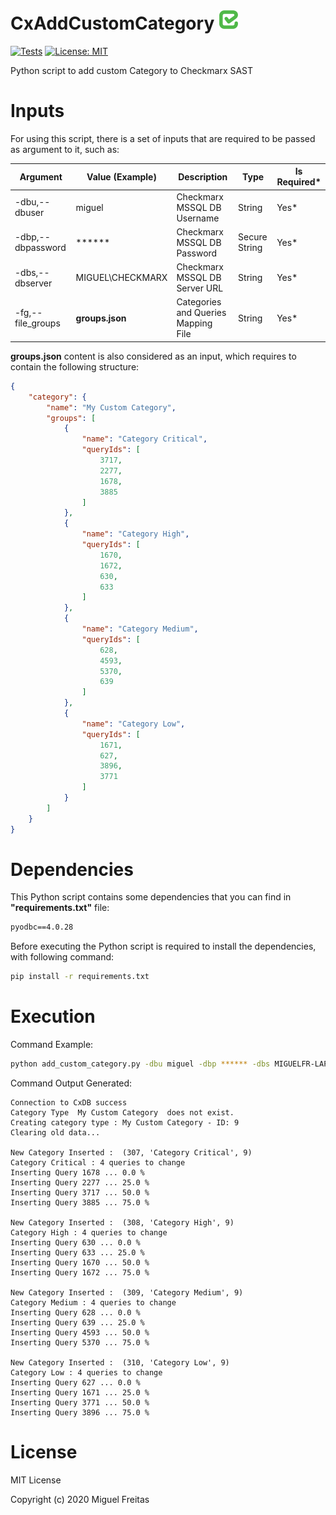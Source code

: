 # CxAddCustomCategory ![Checkmarx](images/checkmarx.png)

[![Tests](https://github.com/miguelfreitas93/CxAddCustomCategory/workflows/Checkmarx%20Add%20Custom%20Category/badge.svg)](https://github.com/miguelfreitas93/CxAddCustomCategory/actions)
[![License: MIT](https://img.shields.io/badge/License-MIT-yellow.svg)](https://opensource.org/licenses/MIT)

Python script to add custom Category to Checkmarx SAST

# Inputs

For using this script, there is a set of inputs that are required to be passed as argument to it, such as:

| Argument  | Value (Example) | Description | Type | Is Required* |
| ------------- | ------------- | ------------- |------------- | ------------- |
| -dbu,--dbuser | miguel | Checkmarx MSSQL DB Username | String | Yes* |
| -dbp,--dbpassword | ****** | Checkmarx MSSQL DB Password | Secure String | Yes* |
| -dbs,--dbserver | MIGUEL\CHECKMARX | Checkmarx MSSQL DB Server URL | String | Yes* |
| -fg,--file_groups | **groups.json** | Categories and Queries Mapping File | String | Yes* |

**groups.json** content is also considered as an input, which requires to contain the following structure:

```json
{
    "category": {
        "name": "My Custom Category",
        "groups": [
            {
                "name": "Category Critical",
                "queryIds": [
                    3717,
                    2277,
                    1678,
                    3885
                ]
            },
            {
                "name": "Category High",
                "queryIds": [
                    1670,
                    1672,
                    630,
                    633
                ]
            },
            {
                "name": "Category Medium",
                "queryIds": [
                    628,
                    4593,
                    5370,
                    639
                ]
            },
            {
                "name": "Category Low",
                "queryIds": [
                    1671,
                    627,
                    3896,
                    3771
                ]
            }
        ]
    }
}
```

# Dependencies

This Python script contains some dependencies that you can find in **"requirements.txt"** file:

```txt
pyodbc==4.0.28
```

Before executing the Python script is required to install the dependencies, with following command:

```sh
pip install -r requirements.txt
```

# Execution

Command Example:

```sh
python add_custom_category.py -dbu miguel -dbp ****** -dbs MIGUELFR-LAPTOP\CHECKMARX -fg groups.json
```

Command Output Generated:

```log
Connection to CxDB success
Category Type  My Custom Category  does not exist.
Creating category type : My Custom Category - ID: 9
Clearing old data...

New Category Inserted :  (307, 'Category Critical', 9)
Category Critical : 4 queries to change
Inserting Query 1678 ... 0.0 %
Inserting Query 2277 ... 25.0 %
Inserting Query 3717 ... 50.0 %
Inserting Query 3885 ... 75.0 %

New Category Inserted :  (308, 'Category High', 9)
Category High : 4 queries to change
Inserting Query 630 ... 0.0 %
Inserting Query 633 ... 25.0 %
Inserting Query 1670 ... 50.0 %
Inserting Query 1672 ... 75.0 %

New Category Inserted :  (309, 'Category Medium', 9)
Category Medium : 4 queries to change
Inserting Query 628 ... 0.0 %
Inserting Query 639 ... 25.0 %
Inserting Query 4593 ... 50.0 %
Inserting Query 5370 ... 75.0 %

New Category Inserted :  (310, 'Category Low', 9)
Category Low : 4 queries to change
Inserting Query 627 ... 0.0 %
Inserting Query 1671 ... 25.0 %
Inserting Query 3771 ... 50.0 %
Inserting Query 3896 ... 75.0 %
```

# License

MIT License

Copyright (c) 2020 Miguel Freitas